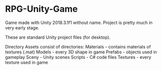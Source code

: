 # RPG-Unity-Game

Game made with Unity 2018.3.1f1 without name. Project is pretty much in very early stage.

These are standard Unity project files (for desktop).

Directory Assets consist of directories:
	Materials - contains materials of textures (.mat)
	Models - every 3D shape in game
	Prefabs - objects used in gameplay
	Sceny - Unity scenes
	Scripts - C# code files
	Textures - every texture used in game
